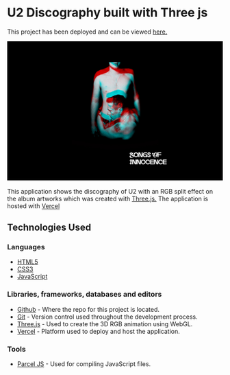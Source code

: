 # U2 Discography built with Three js

<p>This project has been deployed and can be viewed <a href='https://threejs-u2-discography.vercel.app/' target='_blank'>here.</a></p>

![U2 Image](images/readme.jpg)

<p>This application shows the discography of U2 with an RGB split effect on the album artworks which was created with <a href='https://threejs.org/' target='_blank'>Three.js.</a> The application is hosted with <a href='https://vercel.com' target='_blank'>Vercel</a></p>

## Technologies Used

### Languages

- [HTML5](https://en.wikipedia.org/wiki/HTML5)
- [CSS3](https://en.wikipedia.org/wiki/CSS)
- [JavaScript](https://en.wikipedia.org/wiki/JavaScript)

### Libraries, frameworks, databases and editors

- [Github](https://github.com/) - Where the repo for this project is located.
- [Git](https://git-scm.com/book/en/v2/Getting-Started-About-Version-Control) - Version control used throughout the development process.
- [Three.js](https://threejs.org/) - Used to create the 3D RGB animation using WebGL.
- [Vercel](https://vercel.com) - Platform used to deploy and host the application.

### Tools

- [Parcel JS](https://parceljs.org/) - Used for compiling JavaScript files.
